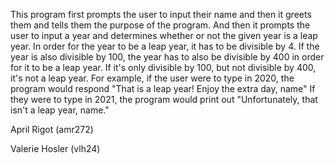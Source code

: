 This program first prompts the user to input their name and then it greets them and tells them the purpose of the program. And then it prompts the user to input a year and determines whether or not the given year is a leap year. In order for the year to be a leap year, it has to be divisible by 4. If the year is also divisible by 100, the year has to also be divisible by 400 in order for it to be a leap year. If it's only divisible by 100, but not divisible by 400, it's not a leap year. 
For example, if the user were to type in 2020, the program would respond "That is a leap year! Enjoy the extra day, name" If they were to type in 2021, the program would print out "Unfortunately, that isn't a leap year, name."

April Rigot (amr272)

Valerie Hosler (vlh24)
